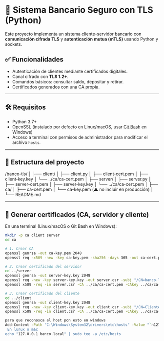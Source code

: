 # 🏦 Sistema Bancario Seguro con TLS (Python)

Este proyecto implementa un sistema cliente-servidor bancario con **comunicación cifrada TLS** y **autenticación mutua (mTLS)** usando Python y sockets.

## ✅ Funcionalidades

- Autenticación de clientes mediante certificados digitales.
- Canal cifrado con **TLS 1.2+**.
- Comandos básicos: consultar saldo, depositar y retirar.
- Certificados generados con una CA propia.

---

## 🛠 Requisitos

- Python 3.7+
- OpenSSL (instalado por defecto en Linux/macOS, usar [Git Bash](https://git-scm.com/download/win) en Windows)
- Acceso a terminal con permisos de administrador para modificar el archivo `hosts`.

---

## 📁 Estructura del proyecto

/banco-tls/
│
├── client/
│ ├── client.py
│ ├── client-cert.pem
│ ├── client-key.key
│ └── ../ca/ca-cert.pem
│
├── server/
│ ├── server.py
│ ├── server-cert.pem
│ ├── server-key.key
│ └── ../ca/ca-cert.pem
│
├── ca/
│ ├── ca-cert.pem
│ └── ca-key.pem (⚠️ no incluir en producción)
│
└── README.md


---

## 🔐 Generar certificados (CA, servidor y cliente)

En una terminal (Linux/macOS o Git Bash en Windows):

```bash
mkdir -p ca client server
cd ca

# 1. Crear CA
openssl genrsa -out ca-key.pem 2048
openssl req -x509 -new -key ca-key.pem -sha256 -days 365 -out ca-cert.pem -subj "/CN=Banco Root CA"

# 2. Crear certificado del servidor
cd ../server
openssl genrsa -out server-key.key 2048
openssl req -new -key server-key.key -out server.csr -subj "/CN=banco.local"
openssl x509 -req -in server.csr -CA ../ca/ca-cert.pem -CAkey ../ca/ca-key.pem -CAcreateserial -out server-cert.pem -days 365 -sha256

# 3. Crear certificado del cliente
cd ../client
openssl genrsa -out client-key.key 2048
openssl req -new -key client-key.key -out client.csr -subj "/CN=Cliente Premium"
openssl x509 -req -in client.csr -CA ../ca/ca-cert.pem -CAkey ../ca/ca-key.pem -CAcreateserial -out client-cert.pem -days 365 -sha256

para que reconosca el host pon esto en windows
Add-Content -Path "C:\Windows\System32\drivers\etc\hosts" -Value "`n127.0.0.1 banco.local"
 En lunux o mac
echo "127.0.0.1 banco.local" | sudo tee -a /etc/hosts
